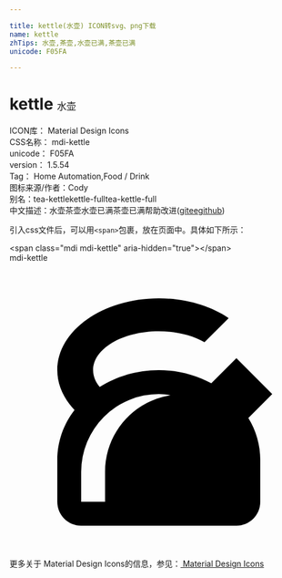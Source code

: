 ```yaml
---

title: kettle(水壶) ICON转svg、png下载
name: kettle
zhTips: 水壶,茶壶,水壶已满,茶壶已满
unicode: F05FA

---
```


# kettle  <small style="font-size: 60%;font-weight: 100">水壶</small>


<div class="detail-page">
<p>
<span>
ICON库：
<span class="badge-secondary badge">Material Design Icons</span> 
</span>
<br/>
<span>
CSS名称：
<span class="badge-secondary badge">mdi-kettle</span> 
</span>
<br/>
<span>
unicode：
<span class="badge-secondary badge">F05FA</span> 
</span>
<br/>
<span>
version：
<span class="badge-secondary badge">1.5.54</span> 
</span>
<br/>
<span>Tag：
<span class="badge-light badge">Home Automation,Food / Drink</span>
</span>
<br/>
<span>图标来源/作者：<span class="badge-light badge">Cody</span></span> 
<br/>
<span>别名：<span class="badge-light badge">tea-kettle</span><span class="badge-light badge">kettle-full</span><span class="badge-light badge">tea-kettle-full</span></span><br/><span class="zh-detail">中文描述：<span class="badge-primary badge">水壶</span><span class="badge-primary badge">茶壶</span><span class="badge-primary badge">水壶已满</span><span class="badge-primary badge">茶壶已满</span><span class="help-link"><span>帮助改进</span>(<a href="https://gitee.com/liuwave/icon-helper/edit/master/json/material/kettle.json" target="_blank" rel="noopener noreferrer">gitee</a><a href="https://github.com/liuwave/icon-helper/edit/master/json/material/kettle.json" target="_blank" rel="noopener noreferrer">github</a></span>)</span><br/>
</p>
</div>
<div class="alert alert-dark">
  <i class="mdi mdi-kettle mdi-48px"></i>
  <i class="mdi mdi-kettle mdi-36px"></i>
  <i class="mdi mdi-kettle mdi-24px"></i>
  <i class="mdi mdi-kettle mdi-18px"></i>
</div>
<div>
  <p>引入css文件后，可以用<code>&lt;span&gt;</code>包裹，放在页面中。具体如下所示：    
  </p>
  <div class="alert alert-primary" style="font-size: 14px">
    &lt;span class="mdi mdi-kettle" aria-hidden="true"&gt;&lt;/span&gt;
    <copy-btn content='<span class="mdi mdi-kettle" aria-hidden="true"></span>'></copy-btn>
  </div>
  <div class="alert alert-secondary">
    <i class="mdi mdi-kettle"
    style="font-size: 24px"
    aria-hidden="true"></i> mdi-kettle
    <copy-btn content="mdi-kettle" btn-title="复制图标名称"></copy-btn>
  </div>
</div>
<div id="svg" class="svg-wrap">
<svg xmlns="http://www.w3.org/2000/svg" viewBox="0 0 24 24"><path d="M12.5,3C7.81,3 4,5.69 4,9V9C4,10.19 4.5,11.34 5.44,12.33C4.53,13.5 4,14.96 4,16.5C4,17.64 4,18.83 4,20C4,21.11 4.89,22 6,22H19C20.11,22 21,21.11 21,20C21,18.85 21,17.61 21,16.5C21,15.28 20.66,14.07 20,13L22,11L19,8L16.9,10.1C15.58,9.38 14.05,9 12.5,9C10.65,9 8.95,9.53 7.55,10.41C7.19,9.97 7,9.5 7,9C7,7.21 9.46,5.75 12.5,5.75V5.75C13.93,5.75 15.3,6.08 16.33,6.67L18.35,4.65C16.77,3.59 14.68,3 12.5,3M12.5,11C12.84,11 13.17,11.04 13.5,11.09C10.39,11.57 8,14.25 8,17.5V20H6V17.5A6.5,6.5 0 0,1 12.5,11Z" /></svg>
</div>
<detail full-name='mdi-kettle'></detail>
    
<div><p>更多关于 Material Design Icons的信息，参见：<a target="_blank" href="https://iconhelper.cn/material.html"> Material Design Icons</a>
</p></div>
